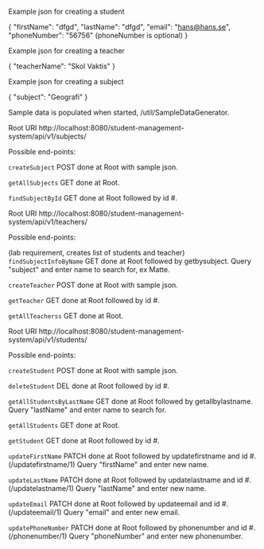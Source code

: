 Example json for creating a student

{
"firstName": "dfgd",
"lastName": "dfgd",
"email": "hans@hans.se",
"phoneNumber": "56756" (phoneNumber is optional)
}

Example json for creating a teacher

{
"teacherName": "Skol Vaktis"
}

Example json for creating a subject

{
"subject": "Geografi"
}

Sample data is populated when started, /util/SampleDataGenerator.

Root URI http://localhost:8080/student-management-system/api/v1/subjects/

Possible end-points:

`createSubject` POST done at Root with sample json.

`getAllSubjects` GET done at Root.

`findSubjectById` GET done at Root followed by id #.

Root URI http://localhost:8080/student-management-system/api/v1/teachers/

Possible end-points:

(lab requirement, creates list of students and teacher)
`findSubjectInfoByName` GET done at Root followed by getbysubject. Query "subject" and enter name to search for, ex Matte.

`createTeacher` POST done at Root with sample json.

`getTeacher` GET done at Root followed by id #.

`getAllTeacherss` GET done at Root.

Root URI http://localhost:8080/student-management-system/api/v1/students/

Possible end-points:

`createStudent` POST done at Root with sample json.

`deleteStudent` DEL done at Root followed by id #.

`getAllStudentsByLastName` GET done at Root followed by getallbylastname. Query "lastName" and enter name to search for.

`getAllStudents` GET done at Root.

`getStudent` GET done at Root followed by id #.

`updateFirstName` PATCH done at Root followed by updatefirstname and id #. (/updatefirstname/1) Query "firstName" and enter new name.

`updateLastName` PATCH done at Root followed by updatelastname and id #. (/updatelastname/1) Query "lastName" and enter new name.

`updateEmail` PATCH done at Root followed by updateemail and id #. (/updateemail/1) Query "email" and enter new email.

`updatePhoneNumber` PATCH done at Root followed by phonenumber and id #. (/phonenumber/1) Query "phoneNumber" and enter new phonenumber.


